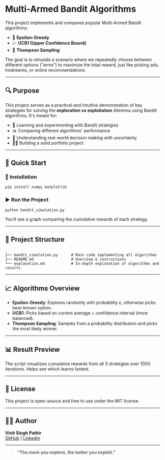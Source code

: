 # Multi-Armed Bandit Algorithms

This project implements and compares popular Multi-Armed Bandit algorithms:

- 🎯 **Epsilon-Greedy**
- 📈 **UCB1 (Upper Confidence Bound)**
- 🎲 **Thompson Sampling**

The goal is to simulate a scenario where we repeatedly choose between different options ("arms") to maximize the total reward, just like picking ads, treatments, or online recommendations.

---

## 🔍 Purpose

This project serves as a practical and intuitive demonstration of key strategies for solving the **exploration vs exploitation** dilemma using Bandit algorithms. It's meant for:

- 📘 Learning and experimenting with Bandit strategies
- 📊 Comparing different algorithms' performance
- 🧠 Understanding real-world decision making with uncertainty
- 🧑‍💻 Building a solid portfolio project

---

## 🚀 Quick Start

### 🔧 Installation
```bash
pip install numpy matplotlib
```

### ▶️ Run the Project
```bash
python bandit_simulation.py
```
You’ll see a graph comparing the cumulative rewards of each strategy.

---

## 📂 Project Structure

```
.
├── bandit_simulation.py      # Main code implementing all algorithms
├── README.md                 # Overview & instructions
└── explanation.md            # In-depth explanation of algorithms and results
```

---

## 📈 Algorithms Overview

- **Epsilon-Greedy**: Explores randomly with probability ε, otherwise picks best-known option.
- **UCB1**: Picks based on current average + confidence interval (more balanced).
- **Thompson Sampling**: Samples from a probability distribution and picks the most likely winner.

---

## 📊 Result Preview
The script visualizes cumulative rewards from all 3 strategies over 1000 iterations. Helps see which learns fastest.

---

## 📘 License
This project is open-source and free to use under the MIT license.

---

## 🙋‍♂️ Author
**Vinit Singh Pathir**  
[GitHub](https://github.com/Vinit-4689) | [LinkedIn](www.linkedin.com/in/vinit-singh-cse)

---

>**“The more you explore, the better you exploit.”**


